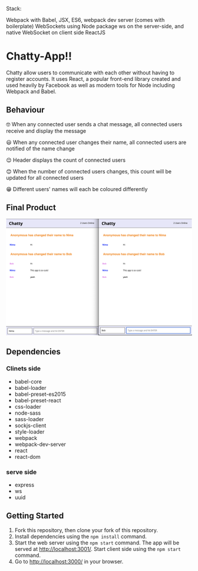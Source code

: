 Stack:

Webpack with Babel, JSX, ES6, webpack dev server (comes with boilerplate)
WebSockets using Node package ws on the server-side, and native WebSocket on client side
ReactJS

# Chatty-App!!

Chatty allow users to communicate with each other without having to register accounts. It uses React, a popular front-end library created and used heavily by Facebook as well as modern tools for Node including Webpack and Babel.

## Behaviour

🤓 When any connected user sends a chat message, all connected users receive and display the message

😃 When any connected user changes their name, all connected users are notified of the name change


😌 Header displays the count of connected users

😊 When the number of connected users changes, this count will be updated for all connected users

😁 Different users' names will each be coloured differently


## Final Product
!["Chatty"](https://github.com/sunasunasun/chattyApp/blob/master/doc/Screen%20Shot%202019-06-07%20at%2011.52.12%20AM.png?raw=true)


## Dependencies

### Clinets side
- babel-core
- babel-loader
- babel-preset-es2015
- babel-preset-react
- css-loader
- node-sass
- sass-loader
- sockjs-client
- style-loader
- webpack
- webpack-dev-server
- react
- react-dom

### serve side
- express
- ws
- uuid

## Getting Started

1. Fork this repository, then clone your fork of this repository.
2. Install dependencies using the `npm install` command.
3. Start the web server using the `npm start` command. The app will be served at <http://localhost:3001/>. Start client side using the `npm start` command.
4. Go to <http://localhost:3000/> in your browser.